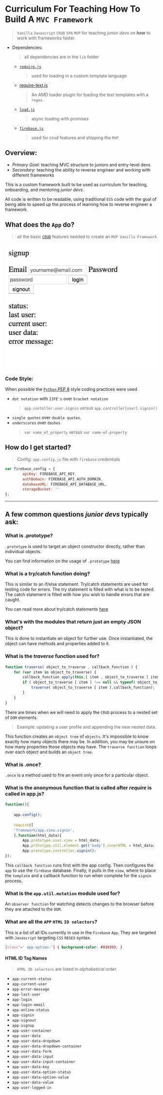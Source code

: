 # Curriculum For Teaching How To Build A `MVC Framework`
 > `Vanilla` `Javascript` `CRUD` `SPA` `MVP` for teaching _junior devs_ on *__how__* to work with frameworks faster.

 * Dependencies:
    > all dependencies are in the `lib` folder
    - [`require.js`](https://cdnjs.com/libraries/require.js)
        > used for loading in a custom template language
    - [require-text.js](https://cdnjs.com/libraries/require-text)
        > An AMD loader plugin for loading the text templates with a `regex`.
    - [`load.js`](https://cdnjs.com/libraries/loadjs)
        > async loading with promises
    - [`firebase.js`](https://firebase.google.com/docs/reference/js)
        > used for crud features and shipping the `MVP`

## Overview:
 - _Primary Goal_: teaching MVC structure to juniors and entry-level devs
 - _Secondary_: teaching the ability to reverse engineer and working with different frameworks

This is a custom framework built to be used as curriculum for teaching, onboarding, and mentoring _junior devs_.

All code is written to be readable, using traditional `ES5` code with the goal of being able to speed up the process of learning how to reverse engineer a framework.

## What does the `App` do?
 > all the basic [`CRUD`](https://developer.mozilla.org/en-US/docs/Glossary/CRUD) features needed to create an `MVP Vanilla Framework`

 ![vanilla.js framework for firebase crud mvp](docs.crud.login.gif)


### Code Style:

When possible the [`Python` PEP 8](https://www.python.org/dev/peps/pep-0008/) style coding practices were used

 - `dot notation` with `IIFE's` over `bracket notation`
    > `app.contoller.user.signin` _versus_ `app.controller[user].signin()`
 - `single quotes` over `double quotes`.
 - `underscores` over `dashes`
    > `var name_of_property` _versus_  `var name-of-property`

## How do I get started?
 > Config: `app.config.js` file with `firebase` credentials
```javascript
var firebase_config = {
        apiKey: FIREBASE_API_KEY,
        authDomain: FIREBASE_API_AUTH_DOMAIN,
        databaseURL: FIREBASE_API_DATABASE_URL,
        storageBucket: ''
};
```

---

## A few common questions _junior devs_ typically ask:

### What is .prototype?
`.prototype` is used to target an object constructor directly, rather than individual objects.

You can find information on the usage of `.prototype` [here](https://developer.mozilla.org/en-US/docs/Learn/JavaScript/Objects/Object_prototypes)

### What is a try/catch function doing?
This is similar to an if/else statement. Try/catch statements are used for testing code for errors. The try statement is filled with what is to be tested. The catch statement is filled with how you wish to handle errors that are caught.

You can read more about try/catch statements [here](https://developer.mozilla.org/en-US/docs/Web/JavaScript/Reference/Statements/try...catch)

### What's with the modules that return just an empty JSON object?
This is done to instantiate an object for further use. Once instantiated, the object can have methods and properties added to it.

### What is the *_traverse_* function used for?

```javascript
function traverse( object_to_traverse , callback_function ) {
    for (var item in object_to_traverse) {
        callback_function.apply(this,[ item , object_to_traverse [ item ]]);
        if ( object_to_traverse [ item ] !== null && typeof( object_to_traverse [ item ]) == 'object') {
            traverse( object_to_traverse [ item ],callback_function);
        }
    }
}
```
There are times when we will need to apply the `CRUD` process to a nested set of `DOM` elements.
 > Example: updating a user profile and appending the new nested data.

This function creates an `object tree` of `objects`. It's impossible to know exactly how many objects there may be. In addition, you may be unsure on how many properties those objects may have. The `traverse function` loops over each object and builds an `object tree`.

### What is .once?
`.once` is a method used to fire an event only once for a particular object.

### What is the anonymous function that is called after *_require_* is called in app.js?
```javascript
function(){

    app.config();

    require([
    'framework/app.view.signin',
    ],function(html_data){
        App.prototype.user.view = html_data;
        App.prototype.util.element.get('body').innerHTML = html_data;
        App.prototype.controller.signin();
});
```

This `callback function` runs first with the app config.
Then configures the `app` to use the `firebase` database.
Finally, it pulls in the `view`, where to place the `template` and a callback function to run when complete for the `signin` process.

### What is the `app.util.mutation` module used for?

An `observer function` for watching detects changes to the browser before they are attached to the `DOM`. 


### What are all the `APP` `HTML` `ID selectors`?

This is a list of all IDs currently in use in the `Firebase` `App`.
They are targeted with `Javascript` targeting `CSS` `REGEX` syntax.

```css
[class^=' app-option-'] { background-color: #939393; }
```


#### HTML ID Tag Names
 > `HTML ID selectors` are listed in _alphabetical_ order.

  - `app-current-status`
  - `app-current-user`
  - `app-error-message`
  - `app-last-user`
  - `app-login`
  - `app-login-email`
  - `app-online-status`
  - `app-signin`
  - `app-signout`
  - `app-signup`
  - `app-user-container`
  - `app-user-data`
  - `app-user-data-dropdown`
  - `app-user-data-dropdown-container`
  - `app-user-data-form`
  - `app-user-data-input`
  - `app-user-data-input-container`
  - `app-user-data-key`
  - `app-user-data-option-status`
  - `app-user-data-option-value`
  - `app-user-data-value`
  - `app-user-logged-in`